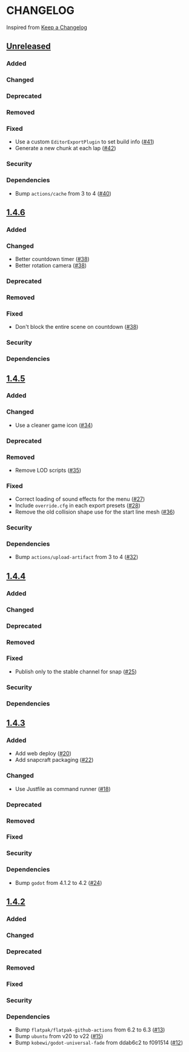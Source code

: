 # CHANGELOG
Inspired from [Keep a Changelog](https://keepachangelog.com/en/1.0.0/)

## [Unreleased]
### Added
### Changed
### Deprecated
### Removed
### Fixed
- Use a custom `EditorExportPlugin` to set build info ([#41](https://github.com/MechanicalFlower/Marble/pull/41))
- Generate a new chunk at each lap ([#42](https://github.com/MechanicalFlower/Marble/pull/42))
### Security
### Dependencies
- Bump `actions/cache` from 3 to 4 ([#40](https://github.com/MechanicalFlower/Marble/pull/40))

## [1.4.6]
### Added
### Changed
- Better countdown timer ([#38](https://github.com/MechanicalFlower/Marble/pull/38))
- Better rotation camera ([#38](https://github.com/MechanicalFlower/Marble/pull/38))
### Deprecated
### Removed
### Fixed
- Don't block the entire scene on countdown ([#38](https://github.com/MechanicalFlower/Marble/pull/38))
### Security
### Dependencies

## [1.4.5]
### Added
### Changed
- Use a cleaner game icon ([#34](https://github.com/MechanicalFlower/Marble/pull/34))
### Deprecated
### Removed
- Remove LOD scripts ([#35](https://github.com/MechanicalFlower/Marble/pull/35))
### Fixed
- Correct loading of sound effects for the menu ([#27](https://github.com/MechanicalFlower/Marble/pull/27))
- Include `override.cfg` in each export presets ([#28](https://github.com/MechanicalFlower/Marble/pull/28))
- Remove the old collision shape use for the start line mesh ([#36](https://github.com/MechanicalFlower/Marble/pull/36))
### Security
### Dependencies
- Bump `actions/upload-artifact` from 3 to 4 ([#32](https://github.com/MechanicalFlower/Marble/pull/32))

## [1.4.4]
### Added
### Changed
### Deprecated
### Removed
### Fixed
- Publish only to the stable channel for snap ([#25](https://github.com/MechanicalFlower/Marble/pull/25))
### Security
### Dependencies

## [1.4.3]
### Added
- Add web deploy ([#20](https://github.com/MechanicalFlower/Marble/pull/20))
- Add snapcraft packaging ([#22](https://github.com/MechanicalFlower/Marble/pull/22))
### Changed
- Use Justfile as command runner ([#18](https://github.com/MechanicalFlower/Marble/pull/18))
### Deprecated
### Removed
### Fixed
### Security
### Dependencies
- Bump `godot` from 4.1.2 to 4.2 ([#24](https://github.com/MechanicalFlower/Marble/pull/24))

## [1.4.2]
### Added
### Changed
### Deprecated
### Removed
### Fixed
### Security
### Dependencies
- Bump `flatpak/flatpak-github-actions` from 6.2 to 6.3 ([#13](https://github.com/MechanicalFlower/Marble/pull/13))
- Bump `ubuntu` from v20 to v22 ([#15](https://github.com/MechanicalFlower/Marble/pull/15))
- Bump `kobewi/godot-universal-fade` from ddab6c2 to f091514 ([#12](https://github.com/MechanicalFlower/Marble/pull/12))

[Unreleased]: https://github.com/MechanicalFlower/Marble/compare/1.4.6...HEAD
[1.4.6]: https://github.com/MechanicalFlower/Marble/compare/1.4.5...1.4.6
[1.4.5]: https://github.com/MechanicalFlower/Marble/compare/1.4.4...1.4.5
[1.4.4]: https://github.com/MechanicalFlower/Marble/compare/1.4.3...1.4.4
[1.4.3]: https://github.com/MechanicalFlower/Marble/compare/1.4.2...1.4.3
[1.4.2]: https://github.com/MechanicalFlower/Marble/compare/1.4.1...1.4.2
